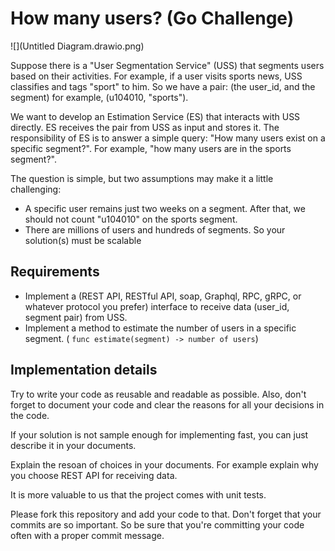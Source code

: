 # How many users? (Go Challenge)
![](Untitled Diagram.drawio.png)

Suppose there is a "User Segmentation Service" (USS) that segments users based on their activities.
For example, if a user visits sports news, USS classifies and tags "sport" to him.
So we have a pair: (the user_id, and the segment) for example, (u104010, "sports").

We want to develop an Estimation Service (ES) that interacts with USS directly.
ES receives the pair from USS as input and stores it.
The responsibility of ES is to answer a simple query: "How many users exist on a specific segment?".
For example, "how many users are in the sports segment?".

The question is simple, but two assumptions may make it a little challenging:
- A specific user remains just two weeks on a segment. After that,
we should not count "u104010" on the sports segment.
- There are millions of users and hundreds of segments. So your solution(s) must be scalable


## Requirements

- Implement a (REST API, RESTful API, soap, Graphql, RPC, gRPC, or whatever protocol you prefer)
interface to receive data (user_id, segment pair) from USS. 
- Implement a method to estimate the number of users in a specific segment. ( `func estimate(segment) -> number of users`)

## Implementation details

Try to write your code as reusable and readable as possible.
Also, don't forget to document your code and clear the reasons for all your decisions in the code.

If your solution is not sample enough for implementing fast, you can just describe it in your documents.

Explain the resoan of choices in your documents.
For example explain why you choose REST API for receiving data.

It is more valuable to us that the project comes with unit tests.

Please fork this repository and add your code to that.
Don't forget that your commits are so important.
So be sure that you're committing your code often with a proper commit message.
